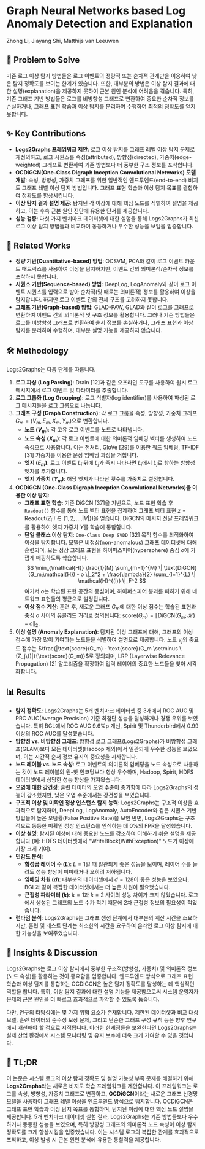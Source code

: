 # Graph Neural Networks based Log Anomaly Detection and Explanation

Zhong Li, Jiayang Shi, Matthijs van Leeuwen

## 🧩 Problem to Solve

기존 로그 이상 탐지 방법들은 로그 이벤트의 정량적 또는 순차적 관계만을 이용하여 낮은 탐지 정확도를 보이는 한계가 있습니다. 또한, 대부분의 방법은 이상 탐지 결과에 대한 설명(explanation)을 제공하지 못하여 근본 원인 분석에 어려움을 겪습니다. 특히, 기존 그래프 기반 방법들은 로그를 비방향성 그래프로 변환하여 중요한 순차적 정보를 손실하거나, 그래프 표현 학습과 이상 탐지를 분리하여 수행하여 최적의 정확도를 얻지 못합니다.

## ✨ Key Contributions

- **Logs2Graphs 프레임워크 제안**: 로그 이상 탐지를 그래프 레벨 이상 탐지 문제로 재정의하고, 로그 시퀀스를 속성(attributed), 방향성(directed), 가중치(edge-weighted) 그래프로 변환하여 기존 방법보다 더 풍부한 구조 정보를 포착합니다.
- **OCDiGCN(One-Class Digraph Inception Convolutional Networks) 모델 개발**: 속성, 방향성, 가중치 그래프를 위한 일반적인 엔드투엔드(end-to-end) 비지도 그래프 레벨 이상 탐지 방법입니다. 그래프 표현 학습과 이상 탐지 목표를 결합하여 정확도를 향상시킵니다.
- **이상 탐지 결과 설명 제공**: 탐지된 각 이상에 대해 핵심 노드를 식별하여 설명을 제공하고, 이는 후속 근본 원인 진단에 유용한 단서를 제공합니다.
- **성능 검증**: 다섯 가지 벤치마크 데이터셋에 대한 실험을 통해 Logs2Graphs가 최신 로그 이상 탐지 방법들과 비교하여 동등하거나 우수한 성능을 보임을 입증합니다.

## 📎 Related Works

- **정량 기반(Quantitative-based) 방법**: OCSVM, PCA와 같이 로그 이벤트 카운트 매트릭스를 사용하여 이상을 탐지하지만, 이벤트 간의 의미론적/순차적 정보를 포착하지 못합니다.
- **시퀀스 기반(Sequence-based) 방법**: DeepLog, LogAnomaly와 같이 로그 이벤트 시퀀스를 입력으로 받아 순차적(및 때로는 의미론적) 정보를 활용하여 이상을 탐지합니다. 하지만 로그 이벤트 간의 전체 구조를 고려하지 못합니다.
- **그래프 기반(Graph-based) 방법**: GLAD-PAW, GLAD와 같이 로그를 그래프로 변환하여 이벤트 간의 의미론적 및 구조 정보를 활용합니다. 그러나 기존 방법들은 로그를 비방향성 그래프로 변환하여 순서 정보를 손실하거나, 그래프 표현과 이상 탐지를 분리하여 수행하며, 대부분 설명 기능을 제공하지 않습니다.

## 🛠️ Methodology

Logs2Graphs는 다음 단계를 따릅니다.

1. **로그 파싱 (Log Parsing)**: Drain [12]과 같은 오프라인 도구를 사용하여 원시 로그 메시지에서 로그 이벤트 및 파라미터를 추출합니다.
2. **로그 그룹화 (Log Grouping)**: 로그 식별자(log identifier)를 사용하여 파싱된 로그 메시지들을 로그 그룹으로 나눕니다.
3. **그래프 구성 (Graph Construction)**: 각 로그 그룹을 속성, 방향성, 가중치 그래프 $G_m = (V_m, E_m, X_m, Y_m)$으로 변환합니다.
   - **노드 ($V_m$)**: 각 고유 로그 이벤트를 노드로 나타냅니다.
   - **노드 속성 ($X_m$)**: 각 로그 이벤트에 대한 의미론적 임베딩 벡터를 생성하여 노드 속성으로 사용합니다. 이는 전처리, GloVe [29]를 이용한 워드 임베딩, TF-IDF [31] 가중치를 이용한 문장 임베딩 과정을 거칩니다.
   - **엣지 ($E_m$)**: 로그 이벤트 $L_i$ 뒤에 $L_j$가 즉시 나타나면 $L_i$에서 $L_j$로 향하는 방향성 엣지를 추가합니다.
   - **엣지 가중치 ($Y_m$)**: 해당 엣지가 나타난 횟수를 가중치로 설정합니다.
4. **OCDiGCN (One-Class Digraph Inception Convolutional Networks)을 이용한 이상 탐지**:
   - **그래프 표현 학습**: 기존 DiGCN [37]을 기반으로, 노드 표현 학습 후 `Readout()` 함수를 통해 노드 벡터 표현을 집계하여 그래프 벡터 표현 $z = \text{Readout}(Z_i | i \in \{1,2,...,|V|\})$을 얻습니다. DiGCN의 메시지 전달 프레임워크를 활용하여 엣지 가중치 $Y$를 학습에 통합합니다.
   - **단일 클래스 이상 탐지**: `One-Class Deep SVDD` [32] 목적 함수를 최적화하여 이상을 탐지합니다. 모델은 비정상(non-anomalous) 그래프 데이터셋에 대해 훈련되며, 모든 정상 그래프 표현을 하이퍼스피어(hypersphere) 중심 $o$에 가깝게 매핑하도록 학습합니다.
     $$
     \min_{\mathcal{H}} \frac{1}{M} \sum_{m=1}^{M} \| \text{DiGCN}(G_m;\mathcal{H}) - o \|_2^2 + \frac{\lambda}{2} \sum_{l=1}^{L} \| \mathcal{H}^{(l)} \|_F^2
     $$
     여기서 $o$는 학습된 표현 공간의 중심이며, 하이퍼스피어 붕괴를 피하기 위해 네트워크 표현들의 평균으로 설정됩니다.
   - **이상 점수 계산**: 훈련 후, 새로운 그래프 $G_m$에 대한 이상 점수는 학습된 표현과 중심 $o$ 사이의 유클리드 거리로 정의됩니다: $\text{score}(G_m) = \| \text{DiGCN}(G_m;\mathcal{H}) - o \|_2$.
5. **이상 설명 (Anomaly Explanation)**: 탐지된 이상 그래프에 대해, 그래프의 이상 점수에 가장 많이 기여하는 노드들을 식별하여 설명으로 제공합니다. 노드 $v_j$의 중요도 점수는 $\frac{|\text{score}(G_m) - \text{score}(G_m \setminus \{Z_j\})|}{\text{score}(G_m)}$로 정의되며, LRP (Layerwise Relevance Propagation) [2] 알고리즘을 확장하여 입력 레이어의 중요한 노드들을 찾아 시각화합니다.

## 📊 Results

- **탐지 정확도**: Logs2Graphs는 5개 벤치마크 데이터셋 중 3개에서 ROC AUC 및 PRC AUC(Average Precision) 기준 최첨단 성능을 달성하거나 경쟁 우위를 보였습니다. 특히 BGL에서 ROC AUC 9.6%p 개선, Spirit 및 Thunderbird에서 0.99 이상의 ROC AUC를 달성했습니다.
- **방향성 vs. 비방향성 그래프**: 방향성 로그 그래프(Logs2Graphs)가 비방향성 그래프(GLAM)보다 모든 데이터셋(Hadoop 제외)에서 일관되게 우수한 성능을 보였으며, 이는 시간적 순서 정보 유지의 중요성을 시사합니다.
- **노드 레이블 vs. 노드 속성**: 로그 이벤트의 의미론적 임베딩을 노드 속성으로 사용하는 것이 노드 레이블의 원-핫 인코딩보다 항상 우수하며, Hadoop, Spirit, HDFS 데이터셋에서 상당한 성능 향상을 가져왔습니다.
- **오염에 대한 강건성**: 훈련 데이터의 오염 수준이 증가함에 따라 Logs2Graphs의 성능이 감소했지만, 낮은 오염 수준에서는 강건성을 보였습니다.
- **구조적 이상 및 미확인 정상 인스턴스 탐지 능력**: Logs2Graphs는 구조적 이상을 효과적으로 탐지하며, DeepLog, LogAnomaly, AutoEncoder와 같은 시퀀스 기반 방법들이 높은 오탐률(False Positive Rate)을 보인 반면, Logs2Graphs는 구조적으로 동등한 미확인 정상 인스턴스를 인식하는 데 0%의 FPR을 달성했습니다.
- **이상 설명**: 탐지된 이상에 대해 중요한 노드를 강조하여 이해하기 쉬운 설명을 제공합니다 (예: HDFS 데이터셋에서 "WriteBlock(WithException)" 노드가 이상에 가장 크게 기여).
- **민감도 분석**:
  - **합성곱 레이어 수 ($L$)**: $L=1$일 때 일관되게 좋은 성능을 보이며, 레이어 수를 늘려도 성능 향상이 미미하거나 오히려 저하됩니다.
  - **임베딩 차원 ($d$)**: 대부분의 데이터셋에서 $d=128$이 좋은 성능을 보였으나, BGL과 같이 복잡한 데이터셋에서는 더 높은 차원이 필요했습니다.
  - **근접성 파라미터 ($k$)**: $k=1$과 $k=2$ 사이의 성능 차이가 크지 않았습니다. 로그에서 생성된 그래프의 노드 수가 적기 때문에 2차 근접성 정보의 필요성이 적었습니다.
- **런타임 분석**: Logs2Graphs는 그래프 생성 단계에서 대부분의 계산 시간을 소요하지만, 훈련 및 테스트 단계는 최소한의 시간을 요구하여 온라인 로그 이상 탐지에 대한 가능성을 보여주었습니다.

## 🧠 Insights & Discussion

Logs2Graphs는 로그 이상 탐지에서 풍부한 구조적(방향성, 가중치) 및 의미론적 정보(노드 속성)를 활용하는 것이 중요함을 입증합니다. 엔드투엔드 방식으로 그래프 표현 학습과 이상 탐지를 통합하는 OCDiGCN은 높은 탐지 정확도를 달성하는 데 핵심적인 역할을 합니다. 특히, 이상 탐지 결과에 대한 설명 기능을 제공함으로써 시스템 운영자가 문제의 근본 원인을 더 빠르고 효과적으로 파악할 수 있도록 돕습니다.

다만, 연구의 타당성에는 몇 가지 위협 요소가 존재합니다. 제한된 데이터셋과 비교 대상 모델, 훈련 데이터의 순수성 보장 문제, 그리고 단순한 그래프 구성 규칙 등은 향후 연구에서 개선해야 할 점으로 지적됩니다. 이러한 한계점들을 보완한다면 Logs2Graphs는 실제 산업 환경에서 시스템 모니터링 및 유지 보수에 더욱 크게 기여할 수 있을 것입니다.

## 📌 TL;DR

이 논문은 시스템 로그의 이상 탐지 정확도 및 설명 가능성 부족 문제를 해결하기 위해 **Logs2Graphs**라는 새로운 비지도 학습 프레임워크를 제안합니다. 이 프레임워크는 로그를 속성, 방향성, 가중치 그래프로 변환하고, **OCDiGCN**이라는 새로운 그래프 신경망 모델을 사용하여 그래프 레벨 이상을 엔드투엔드 방식으로 탐지합니다. OCDiGCN은 그래프 표현 학습과 이상 탐지 목표를 통합하며, 탐지된 이상에 대한 핵심 노드 설명을 제공합니다. 5개 벤치마크 데이터셋 실험 결과, Logs2Graphs는 기존 방법들보다 우수하거나 동등한 성능을 보였으며, 특히 방향성 그래프와 의미론적 노드 속성이 이상 탐지 정확도를 크게 향상시킴을 입증했습니다. 이는 시스템 로그의 복잡한 관계를 효과적으로 포착하고, 이상 발생 시 근본 원인 분석에 유용한 통찰력을 제공합니다.
